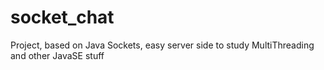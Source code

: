 
# socket_chat
Project, based on Java Sockets, easy server side to study MultiThreading and other JavaSE stuff